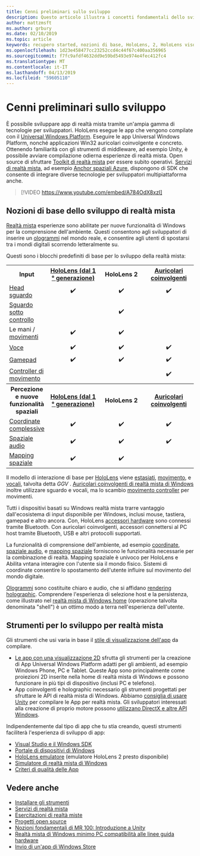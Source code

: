 ```yaml
---
title: Cenni preliminari sullo sviluppo
description: Questo articolo illustra i concetti fondamentali dello sviluppo di un'app per realtà mista di Windows.
author: mattzmsft
ms.author: grbury
ms.date: 02/10/2019
ms.topic: article
keywords: recupero started, nozioni di base, HoloLens, 2, HoloLens visore VR immersivi, unity, visual studio
ms.openlocfilehash: 1d23e458477cc23252ccd4c44f67c400aa356965
ms.sourcegitcommit: f7fc9afdf4632dd9e59bd5493e974e4fec412fc4
ms.translationtype: MT
ms.contentlocale: it-IT
ms.lasthandoff: 04/13/2019
ms.locfileid: "59605110"
---
```

# <a name="development-overview"></a>Cenni preliminari sullo sviluppo

È possibile sviluppare app di realtà mista tramite un'ampia gamma di tecnologie per sviluppatori.  HoloLens esegue le app che vengono compilate con il [Universal Windows Platform](https://dev.windows.com/getstarted).  Eseguire le app Universal Windows Platform, nonché applicazioni Win32 auricolari coinvolgente e concreto.
Ottenendo familiarità con gli strumenti di middleware, ad esempio Unity, è possibile avviare compilazione odierna esperienze di realtà mista.  Open source di sfruttare [Toolkit di realtà mista](install-the-tools.md) per essere subito operativi.
<a href="https://azure.microsoft.com/topic/mixed-reality" target="_blank">Servizi di realtà mista</a>, ad esempio <a href="https://docs.microsoft.com/azure/spatial-anchors" target="_blank">Anchor spaziali Azure</a>, dispongono di SDK che consente di integrare diverse tecnologie per sviluppatori multipiattaforma anche.

>[!VIDEO https://www.youtube.com/embed/A784OdX8xzI]

## <a name="basics-of-mixed-reality-development"></a>Nozioni di base dello sviluppo di realtà mista

[Realtà mista](mixed-reality.md) esperienze sono abilitate per nuove funzionalità di Windows per la comprensione dell'ambiente. Questi consentono agli sviluppatori di inserire un [ologrammi](hologram.md) nel mondo reale, e consentire agli utenti di spostarsi tra i mondi digitali scorrendo letteralmente su. 

Questi sono i blocchi predefiniti di base per lo sviluppo della realtà mista:

<table>
<tr>
<th>Input</th><th style="width:150px"> <a href="hololens-hardware-details.md">HoloLens (dal 1 ° generazione)</a></th><th style="width:150px">HoloLens 2</th><th style="width:150px"> <a href="immersive-headset-hardware-details.md">Auricolari coinvolgenti</a></th>
</tr><tr>
<td> <a href="gaze.md">Head sguardo</a></td><td style="text-align: center;">✔️</td><td style="text-align: center;">✔️</td><td style="text-align: center;">✔️</td>
</tr><tr>
<td> <a href="gaze.md">Sguardo sotto controllo</a></td><td></td><td style="text-align: center;">✔️</td><td></td>
</tr><tr>
<td> Le mani / <a href="gestures.md">movimenti</a></td><td style="text-align: center;">✔️</td><td style="text-align: center;">✔️</td><td></td>
</tr><tr>
<td> <a href="voice-input.md">Voce</a></td><td style="text-align: center;">✔️</td><td style="text-align: center;">✔️</td><td style="text-align: center;">✔️</td>
</tr><tr>
<td> <a href="hardware-accessories.md">Gamepad</a></td><td style="text-align: center;">✔️</td><td style="text-align: center;">✔️</td><td style="text-align: center;">✔️</td>
</tr><tr>
<td> <a href="motion-controllers.md">Controller di movimento</a></td><td></td><td></td><td style="text-align: center;">✔️</td>
</tr><tr>
<th> Percezione e nuove funzionalità spaziali</th><th style="width:150px"> <a href="hololens-hardware-details.md">HoloLens (dal 1 ° generazione)</a></th><th style="width:150px">HoloLens 2</th><th style="width:150px"> <a href="immersive-headset-hardware-details.md">Auricolari coinvolgenti</a></th>
</tr><tr>
<td> <a href="coordinate-systems.md">Coordinate complessive</a></td><td style="text-align: center;">✔️</td><td style="text-align: center;">✔️</td><td style="text-align: center;">✔️</td>
</tr><tr>
<td> <a href="spatial-sound.md">Spaziale audio</a></td><td style="text-align: center;">✔️</td><td style="text-align: center;">✔️</td><td style="text-align: center;">✔️</td>
</tr><tr>
<td> <a href="spatial-mapping.md">Mapping spaziale</a></td><td style="text-align: center;">✔️</td><td style="text-align: center;">✔️</td><td></td>
</tr>
</table>



Il modello di interazione di base per [HoloLens](hololens-hardware-details.md) viene [estasiati](gaze.md), [movimento](gestures.md), e [vocali](voice-input.md), talvolta detta *GGV* . [Auricolari coinvolgenti di realtà mista di Windows](immersive-headset-hardware-details.md) inoltre utilizzare sguardo e vocali, ma lo scambio [movimento controller](motion-controllers.md) per movimenti.


Tutti i dispositivi basati su Windows realtà mista trarre vantaggio dall'ecosistema di input disponibile per Windows, inclusi mouse, tastiera, gamepad e altro ancora. Con, HoloLens [accessori hardware](hardware-accessories.md) sono connessi tramite Bluetooth. Con auricolari coinvolgenti, accessori connettersi al PC host tramite Bluetooth, USB e altri protocolli supportati.

La funzionalità di comprensione dell'ambiente, ad esempio [coordinate](coordinate-systems.md), [spaziale audio](spatial-sound.md), e [mapping spaziale](spatial-mapping.md) forniscono le funzionalità necessarie per la combinazione di realtà. Mapping spaziale è univoco per HoloLens e Abilita vntana interagire con l'utente sia il mondo fisico. Sistemi di coordinate consentire lo spostamento dell'utente influire sul movimento del mondo digitale.

[Ologrammi](hologram.md) sono costituite chiaro e audio, che si affidano [rendering holographic](rendering.md). Comprendere l'esperienza di selezione host e la persistenza, come illustrato nel [realtà mista di Windows home](navigating-the-windows-mixed-reality-home.md) (operazione talvolta denominata "shell") è un ottimo modo a terra nell'esperienza dell'utente.

## <a name="tools-for-developing-for-mixed-reality"></a>Strumenti per lo sviluppo per realtà mista

Gli strumenti che usi varia in base il [stile di visualizzazione dell'app](app-views.md) da compilare.
* [Le app con una visualizzazione 2D](building-2d-apps.md) sfrutta gli strumenti per la creazione di App Universal Windows Platform adatti per gli ambienti, ad esempio Windows Phone, PC e Tablet. Queste App sono principalmente come proiezioni 2D inserite nella home di realtà mista di Windows e possono funzionare in più tipi di dispositivo (inclusi PC e telefono).
* App coinvolgenti e holographic necessario gli strumenti progettati per sfruttare le API di realtà mista di Windows. Abbiamo [consiglia di usare Unity](unity-development-overview.md) per compilare le App per realtà mista. Gli sviluppatori interessati alla creazione di proprio motore possono [utilizzano DirectX e altre API Windows](directx-development-overview.md).

Indipendentemente dal tipo di app che tu stia creando, questi strumenti faciliterà l'esperienza di sviluppo di app:
* [Visual Studio e il Windows SDK](using-visual-studio.md)
* [Portale di dispositivi di Windows](using-the-windows-device-portal.md)
* [HoloLens emulatore](using-the-hololens-emulator.md) (emulatore HoloLens 2 presto disponibile)
* [Simulatore di realtà mista di Windows](using-the-windows-mixed-reality-simulator.md)
* [Criteri di qualità delle App](app-quality-criteria.md)

## <a name="see-also"></a>Vedere anche
* [Installare gli strumenti](install-the-tools.md)
* <a href="https://azure.microsoft.com/topic/mixed-reality" target="_blank">Servizi di realtà mista</a>
* [Esercitazioni di realtà miste](academy.md)
* [Progetti open source](open-source-projects.md)
* [Nozioni fondamentali di MR 100: Introduzione a Unity](holograms-100.md)
* [Realtà mista di Windows minimo PC compatibilità alle linee guida hardware](https://docs.microsoft.com/windows/mixed-reality/enthusiast-guide/windows-mixed-reality-minimum-pc-hardware-compatibility-guidelines)
* [Invio di un'app di Windows Store](submitting-an-app-to-the-microsoft-store.md)
